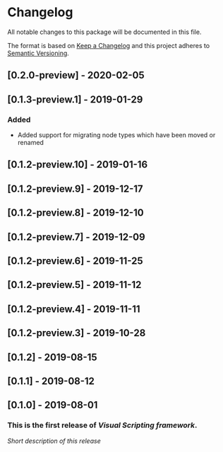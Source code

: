 # Changelog
All notable changes to this package will be documented in this file.

The format is based on [Keep a Changelog](http://keepachangelog.com/en/1.0.0/)
and this project adheres to [Semantic Versioning](http://semver.org/spec/v2.0.0.html).

## [0.2.0-preview] - 2020-02-05

## [0.1.3-preview.1] - 2019-01-29

### Added

- Added support for migrating node types which have been moved or renamed

## [0.1.2-preview.10] - 2019-01-16
## [0.1.2-preview.9] - 2019-12-17
## [0.1.2-preview.8] - 2019-12-10
## [0.1.2-preview.7] - 2019-12-09
## [0.1.2-preview.6] - 2019-11-25
## [0.1.2-preview.5] - 2019-11-12
## [0.1.2-preview.4] - 2019-11-11
## [0.1.2-preview.3] - 2019-10-28
## [0.1.2] - 2019-08-15
## [0.1.1] - 2019-08-12
## [0.1.0] - 2019-08-01

### This is the first release of *Visual Scripting framework*.

*Short description of this release*
